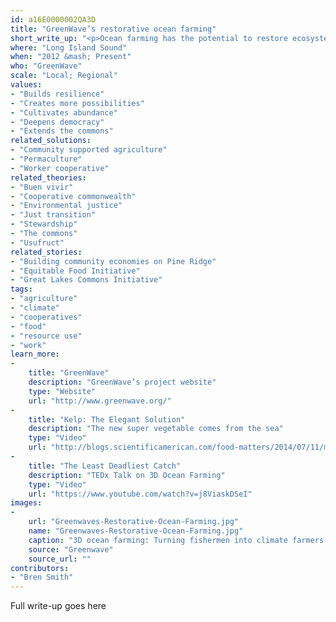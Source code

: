```yaml
---
id: a16E0000002QA3D
title: "GreenWave’s restorative ocean farming"
short_write_up: "<p>Ocean farming has the potential to restore ecosystems, mitigate climate change, and create jobs, all while providing food security worldwide. In Long Island Sound, a network of cooperatives called GreenWave has been growing shellfish and seaweed for food, biofuel and fertilizer without use of freshwater or other inputs - making it one of the most sustainable forms of food production on the planet. GreenWave’s model is open-source. The potential of replication is tremendous: a network of small ocean farms about the size of Washington state could feed the world and, as biofuel, replace all the oil in the United States, while simultaneously capturing five times the amount of carbon as land-based plants. </p>"
where: "Long Island Sound"
when: "2012 &mash; Present"
who: "GreenWave"
scale: "Local; Regional"
values:
- "Builds resilience"
- "Creates more possibilities"
- "Cultivates abundance"
- "Deepens democracy"
- "Extends the commons"
related_solutions:
- "Community supported agriculture"
- "Permaculture"
- "Worker cooperative"
related_theories:
- "Buen vivir"
- "Cooperative commonwealth"
- "Environmental justice"
- "Just transition"
- "Stewardship"
- "The commons"
- "Usufruct"
related_stories:
- "Building community economies on Pine Ridge"
- "Equitable Food Initiative"
- "Great Lakes Commons Initiative"
tags:
- "agriculture"
- "climate"
- "cooperatives"
- "food"
- "resource use"
- "work"
learn_more:
-
    title: "GreenWave"
    description: "GreenWave’s project website"
    type: "Website"
    url: "http://www.greenwave.org/"
-
    title: "Kelp: The Elegant Solution"
    description: "The new super vegetable comes from the sea"
    type: "Video"
    url: "http://blogs.scientificamerican.com/food-matters/2014/07/11/move-over-kale-the-new-super-vegetable-comes-from-the-sea-video/"
-
    title: "The Least Deadliest Catch"
    description: "TEDx Talk on 3D Ocean Farming"
    type: "Video"
    url: "https://www.youtube.com/watch?v=j8ViaskDSeI"
images:
-
    url: "Greenwaves-Restorative-Ocean-Farming.jpg"
    name: "Greenwaves-Restorative-Ocean-Farming.jpg"
    caption: "3D ocean farming: Turning fishermen into climate farmers."
    source: "Greenwave"
    source_url: ""
contributors:
- "Bren Smith"
---
```

Full write-up goes here

